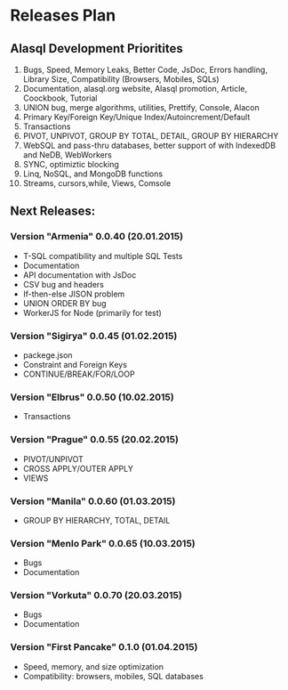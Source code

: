 # Releases Plan

## Alasql Development Prioritites
1. Bugs, Speed, Memory Leaks, Better Code, JsDoc, Errors handling, Library Size, Compatibility (Browsers, Mobiles, SQLs)
2. Documentation, alasql.org website, Alasql promotion, Article, Coockbook, Tutorial
3. UNION bug, merge algorithms, utilities, Prettify, Console, Alacon
4. Primary Key/Foreign Key/Unique Index/Autoincrement/Default
5. Transactions
6. PIVOT, UNPIVOT, GROUP BY TOTAL, DETAIL, GROUP BY HIERARCHY
7. WebSQL and pass-thru databases, better support of with IndexedDB and NeDB, WebWorkers
8. SYNC, optimiztic blocking
9. Linq, NoSQL, and MongoDB functions
10. Streams, cursors,while, Views, Comsole

## Next Releases:

### Version "Armenia" 0.0.40 (20.01.2015)

* T-SQL compatibility and multiple SQL Tests
* Documentation
* API documentation with JsDoc
* CSV bug and headers
* If-then-else JISON problem
* UNION ORDER BY bug
* WorkerJS for Node (primarily for test)

### Version "Sigirya" 0.0.45 (01.02.2015)

* packege.json
* Constraint and Foreign Keys
* CONTINUE/BREAK/FOR/LOOP

### Version "Elbrus" 0.0.50 (10.02.2015)

* Transactions

### Version "Prague" 0.0.55 (20.02.2015)

* PIVOT/UNPIVOT
* CROSS APPLY/OUTER APPLY
* VIEWS

### Version "Manila" 0.0.60 (01.03.2015)
 
* GROUP BY HIERARCHY, TOTAL, DETAIL

### Version "Menlo Park" 0.0.65 (10.03.2015)

* Bugs
* Documentation

### Version "Vorkuta" 0.0.70 (20.03.2015)

* Bugs
* Documentation

### Version "First Pancake" 0.1.0 (01.04.2015)

* Speed, memory, and size optimization 
* Compatibility: browsers, mobiles, SQL databases

